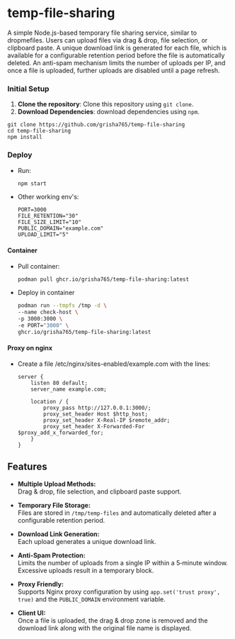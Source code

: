 # temp-file-sharing
A simple Node.js-based temporary file sharing service, similar to dropmefiles. Users can upload files via drag & drop, file selection, or clipboard paste. A unique download link is generated for each file, which is available for a configurable retention period before the file is automatically deleted. An anti-spam mechanism limits the number of uploads per IP, and once a file is uploaded, further uploads are disabled until a page refresh.

### Initial Setup

1. **Clone the repository**: Clone this repository using `git clone`.
2. **Download Dependencies**: download dependencies using `npm`.

```shell
git clone https://github.com/grisha765/temp-file-sharing
cd temp-file-sharing
npm install
```

### Deploy

- Run:
    ```bash
    npm start
    ```

- Other working env's:
    ```env
    PORT=3000
    FILE_RETENTION="30"
    FILE_SIZE_LIMIT="10"
    PUBLIC_DOMAIN="example.com"
    UPLOAD_LIMIT="5"
    ```

#### Container

- Pull container:
    ```bash
    podman pull ghcr.io/grisha765/temp-file-sharing:latest
    ```

- Deploy in container
    ```bash
    podman run --tmpfs /tmp -d \
    --name check-host \
    -p 3000:3000 \
    -e PORT="3000" \
    ghcr.io/grisha765/temp-file-sharing:latest
    ```

#### Proxy on nginx

- Create a file /etc/nginx/sites-enabled/example.com with the lines:
    ```nginx
    server {
        listen 80 default;
        server_name example.com;
     
        location / {
            proxy_pass http://127.0.0.1:3000/;
            proxy_set_header Host $http_host;
            proxy_set_header X-Real-IP $remote_addr;
            proxy_set_header X-Forwarded-For $proxy_add_x_forwarded_for;
        }
    }
    ```

## Features

- **Multiple Upload Methods:**  
  Drag & drop, file selection, and clipboard paste support.
  
- **Temporary File Storage:**  
  Files are stored in `/tmp/temp-files` and automatically deleted after a configurable retention period.
  
- **Download Link Generation:**  
  Each upload generates a unique download link.
  
- **Anti-Spam Protection:**  
  Limits the number of uploads from a single IP within a 5‑minute window. Excessive uploads result in a temporary block.
  
- **Proxy Friendly:**  
  Supports Nginx proxy configuration by using `app.set('trust proxy', true)` and the `PUBLIC_DOMAIN` environment variable.

- **Client UI:**  
  Once a file is uploaded, the drag & drop zone is removed and the download link along with the original file name is displayed.

